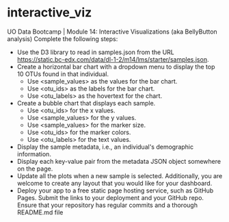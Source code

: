 # interactive_viz
UO Data Bootcamp | Module 14: Interactive Visualizations (aka BellyButton analysis)
Complete the following steps:
* Use the D3 library to read in samples.json from the URL https://static.bc-edx.com/data/dl-1-2/m14/lms/starter/samples.json.
* Create a horizontal bar chart with a dropdown menu to display the top 10 OTUs found in that individual.
    * Use <sample_values> as the values for the bar chart.
    * Use <otu_ids> as the labels for the bar chart.
    * Use <otu_labels> as the hovertext for the chart.
* Create a bubble chart that displays each sample.
    * Use <otu_ids> for the x values.
    * Use <sample_values> for the y values.
    * Use <sample_values> for the marker size.
    * Use <otu_ids> for the marker colors.
    * Use <otu_labels> for the text values.
* Display the sample metadata, i.e., an individual's demographic information.
* Display each key-value pair from the metadata JSON object somewhere on the page.
* Update all the plots when a new sample is selected. Additionally, you are welcome to create any layout that you would like for your dashboard. 
* Deploy your app to a free static page hosting service, such as GitHub Pages. Submit the links to your deployment and your GitHub repo. Ensure that your repository has regular commits and a thorough README.md file